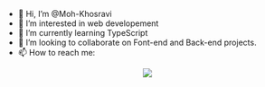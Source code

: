 - 👋 Hi, I’m @Moh-Khosravi
- 👀 I’m interested in web developement
- 🌱 I’m currently learning TypeScript
- 💞️ I’m looking to collaborate on Font-end and Back-end projects. 
- 📫 How to reach me: 
<div align="center">
<img src="https://img.shields.io/badge/LinkedIn-0077B5?style=for-the-badge&logo=linkedin&logoColor=white" />
</div>
<!---
Moh-Khosravi/Moh-Khosravi is a ✨ special ✨ repository because its `README.md` (this file) appears on your GitHub profile.
You can click the Preview link to take a look at your changes.
--->

